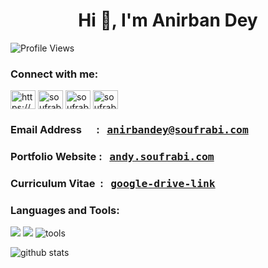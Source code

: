 <h1 align="center">Hi 👋, I'm Anirban Dey</h1>

<p align="left"> <img src="https://komarev.com/ghpvc/?username=soufrabi&label=Profile%20views&color=0e75b6&style=flat" alt="Profile Views" /> </p>


<h3 align="left">Connect with me:</h3>
<p align="left">
<a href="https://linkedin.com/in/https://www.linkedin.com/in/anirbandey1/" target="blank"><img align="center" src="https://raw.githubusercontent.com/rahuldkjain/github-profile-readme-generator/master/src/images/icons/Social/linked-in-alt.svg" alt="https://www.linkedin.com/in/anirbandey1/" height="30" width="40" /></a>
<a href="https://codeforces.com/profile/soufrabi" target="blank"><img align="center" src="https://raw.githubusercontent.com/rahuldkjain/github-profile-readme-generator/master/src/images/icons/Social/codeforces.svg" alt="soufrabi" height="30" width="40" /></a>
<a href="https://www.leetcode.com/soufrabi" target="blank"><img align="center" src="https://raw.githubusercontent.com/rahuldkjain/github-profile-readme-generator/master/src/images/icons/Social/leet-code.svg" alt="soufrabi" height="30" width="40" /></a>
<a href="https://geeksforgeeks.org/user/soufrabi" target="blank"><img align="center" src="https://raw.githubusercontent.com/rahuldkjain/github-profile-readme-generator/master/src/images/icons/Social/geeks-for-geeks.svg" alt="soufrabi" height="30" width="40" /></a>
</p>

<p>
<h3 align="left"> Email Address &nbsp&nbsp&nbsp&nbsp&nbsp: &nbsp <span style="font-family:monospace;" > <a href="mailto:anirbandey@soufrabi.com" target="blank">anirbandey@soufrabi.com</a> </span> </h3>
<h3 align="left"> Portfolio Website : &nbsp <span style="font-family:monospace;" > <a href="https://andy.soufrabi.com" target="blank">andy.soufrabi.com</a> </span> </h3>
<h3 align="left"> Curriculum Vitae &nbsp: &nbsp <span style="font-family:monospace;" > <a href="https://drive.google.com/file/d/1pB-GzhBWMxZKjzoJ6vegkLhGcQDj5Amq/view?usp=drive_link" target="blank">google-drive-link</a> </span> </h3>
</p>


### Languages and Tools:

<img src="https://skillicons.dev/icons?i=html,css,js,react,mysql,mongodb" />
<img src="https://skillicons.dev/icons?i=cpp,c,python,latex,java,kotlin" />
<img src="https://skillicons.dev/icons?i=git,github,linux,docker,neovim,vim,vscode,androidstudio" alt="tools" />

<br />

<p style="width: 100%; display: block;"><img src="https://github-readme-stats.vercel.app/api?username=soufrabi&show_icons=true&locale=en" alt="github stats" /></p>
